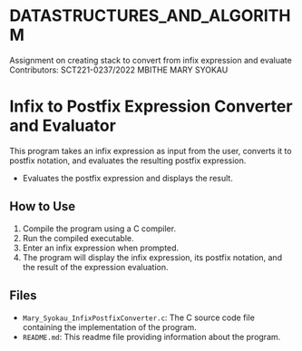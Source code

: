 # DATASTRUCTURES_AND_ALGORITHM
Assignment on creating stack to convert from infix expression and evaluate
Contributors:
SCT221-0237/2022 
MBITHE MARY SYOKAU
# Infix to Postfix Expression Converter and Evaluator

This program takes an infix expression as input from the user, converts it to postfix notation, and evaluates the resulting postfix expression. 
- Evaluates the postfix expression and displays the result.

## How to Use

1. Compile the program using a C compiler.
2. Run the compiled executable.
3. Enter an infix expression when prompted.
4. The program will display the infix expression, its postfix notation, and the result of the expression evaluation.

## Files

- `Mary_Syokau_InfixPostfixConverter.c`: The C source code file containing the implementation of the program.
- `README.md`: This readme file providing information about the program.


